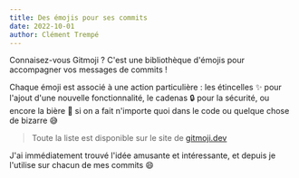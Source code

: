 ```yaml
---
title: Des émojis pour ses commits
date: 2022-10-01
author: Clément Trempé
---
```


Connaisez-vous Gitmoji ? C'est une bibliothèque d'émojis pour accompagner vos messages de commits !

Chaque émoji est associé à une action particulière : les étincelles ✨ pour l'ajout d'une nouvelle fonctionnalité, le cadenas 🔒️ pour la sécurité, ou encore la bière 🍻 si on a fait n'importe quoi dans le code ou quelque chose de bizarre 😅

> Toute la liste est disponible sur le site de [gitmoji.dev](https://gitmoji.dev/)

J'ai immédiatement trouvé l'idée amusante et intéressante, et depuis je l'utilise sur chacun de mes commits 😄